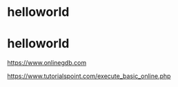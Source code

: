 # helloworld
# helloworld

https://www.onlinegdb.com

https://www.tutorialspoint.com/execute_basic_online.php
